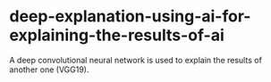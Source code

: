 # deep-explanation-using-ai-for-explaining-the-results-of-ai
A deep convolutional neural network is used to explain the results of another one (VGG19).
